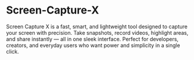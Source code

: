 # Screen-Capture-X
Screen Capture X is a fast, smart, and lightweight tool designed to capture your screen with precision. Take snapshots, record videos, highlight areas, and share instantly — all in one sleek interface. Perfect for developers, creators, and everyday users who want power and simplicity in a single click.
